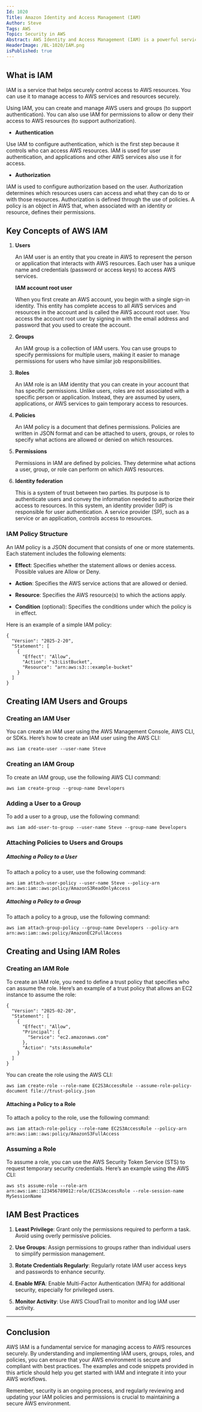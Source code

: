```yaml
---
Id: 1020
Title: Amazon Identity and Access Management (IAM)
Author: Steve
Tags: AWS
Topic: Security in AWS
Abstract: AWS Identity and Access Management (IAM) is a powerful service that enables you to manage access to AWS services and resources securely. With IAM, you can create and manage AWS users and groups, and use permissions to allow or deny their access to AWS resources. IAM is a critical component of AWS security, and understanding how to use it effectively is essential for any organization using AWS. In this article, we will explore the key concepts of IAM, including users, groups, roles, policies, and permissions. We will also provide practical examples and code snippets to help you get started with IAM.
HeaderImage: /BL-1020/IAM.png
isPublished: true
---
```


## What is IAM

IAM is a service that helps securely control access to AWS resources. You can use it to manage access to AWS services and resources securely.

Using IAM, you can create and manage AWS users and groups (to support authentication). You can also use IAM for permissions to allow or deny their access to AWS resources (to support authorization).

- **Authentication**

Use IAM to configure authentication, which is the first step because it controls who can access AWS resources. IAM is used for user authentication, and applications and other AWS services also use it for access.

- **Authorization**

IAM is used to configure authorization based on the user. Authorization determines which resources users can access and what they can do to or with those resources.
Authorization is defined through the use of policies. A policy is an object in AWS that, when associated with an identity or resource, defines their permissions.

## Key Concepts of AWS IAM
1. **Users**

    An IAM user is an entity that you create in AWS to represent the person or application that interacts with AWS resources. Each user has a unique name and credentials (password or access keys) to access AWS services.

    **IAM account root user**

    When you first create an AWS account, you begin with a single sign-in identity. This entity has complete access to all AWS services and resources in the account and is called the AWS account root user. You access the account root user by signing in with the email address and password that you used to create the account.

2. **Groups**

    An IAM group is a collection of IAM users. You can use groups to specify permissions for multiple users, making it easier to manage permissions for users who have similar job responsibilities.

3. **Roles**

    An IAM role is an IAM identity that you can create in your account that has specific permissions. Unlike users, roles are not associated with a specific person or application. Instead, they are assumed by users, applications, or AWS services to gain temporary access to resources.

4. **Policies**

    An IAM policy is a document that defines permissions. Policies are written in JSON format and can be attached to users, groups, or roles to specify what actions are allowed or denied on which resources.

5. **Permissions**

    Permissions in IAM are defined by policies. They determine what actions a user, group, or role can perform on which AWS resources.

6. **Identity federation**

    This is a system of trust between two parties. Its purpose is to
    authenticate users and convey the information needed to authorize their access to resources. In this system, an identity provider (IdP) is responsible for user authentication. A service provider (SP), such as a service or an application, controls access to resources.

### IAM Policy Structure
An IAM policy is a JSON document that consists of one or more statements. Each statement includes the following elements:

- **Effect**: Specifies whether the statement allows or denies access. Possible values are Allow or Deny.

- **Action**: Specifies the AWS service actions that are allowed or denied.

- **Resource**: Specifies the AWS resource(s) to which the actions apply.

- **Condition** (optional): Specifies the conditions under which the policy is in effect.

Here is an example of a simple IAM policy:

```
{
  "Version": "2025-2-20",
  "Statement": [
    {
      "Effect": "Allow",
      "Action": "s3:ListBucket",
      "Resource": "arn:aws:s3:::example-bucket"
    }
  ]
}

```

## Creating IAM Users and Groups
### Creating an IAM User

You can create an IAM user using the AWS Management Console, AWS CLI, or SDKs. Here’s how to create an IAM user using the AWS CLI:

```
aws iam create-user --user-name Steve
```
### Creating an IAM Group
To create an IAM group, use the following AWS CLI command:

```
aws iam create-group --group-name Developers
```
### Adding a User to a Group
To add a user to a group, use the following command:

```
aws iam add-user-to-group --user-name Steve --group-name Developers
```

### Attaching Policies to Users and Groups
##### Attaching a Policy to a User

To attach a policy to a user, use the following command:

```
aws iam attach-user-policy --user-name Steve --policy-arn arn:aws:iam::aws:policy/AmazonS3ReadOnlyAccess

```
##### Attaching a Policy to a Group
To attach a policy to a group, use the following command:

```
aws iam attach-group-policy --group-name Developers --policy-arn arn:aws:iam::aws:policy/AmazonEC2FullAccess
```

## Creating and Using IAM Roles
### Creating an IAM Role
To create an IAM role, you need to define a trust policy that specifies who can assume the role. Here’s an example of a trust policy that allows an EC2 instance to assume the role:

```
{
  "Version": "2025-02-20",
  "Statement": [
    {
      "Effect": "Allow",
      "Principal": {
        "Service": "ec2.amazonaws.com"
      },
      "Action": "sts:AssumeRole"
    }
  ]
}

```

You can create the role using the AWS CLI:

```
aws iam create-role --role-name EC2S3AccessRole --assume-role-policy-document file://trust-policy.json

```

#### Attaching a Policy to a Role
To attach a policy to the role, use the following command:

```
aws iam attach-role-policy --role-name EC2S3AccessRole --policy-arn arn:aws:iam::aws:policy/AmazonS3FullAccess

```
### Assuming a Role
To assume a role, you can use the AWS Security Token Service (STS) to request temporary security credentials. Here’s an example using the AWS CLI:

```
aws sts assume-role --role-arn arn:aws:iam::123456789012:role/EC2S3AccessRole --role-session-name MySessionName

```

## IAM Best Practices
1. **Least Privilege**: Grant only the permissions required to perform a task. Avoid using overly permissive policies.

2. **Use Groups**: Assign permissions to groups rather than individual users to simplify permission management.

3. **Rotate Credentials Regularly**: Regularly rotate IAM user access keys and passwords to enhance security.

4. **Enable MFA**: Enable Multi-Factor Authentication (MFA) for additional security, especially for privileged users.

5. **Monitor Activity**: Use AWS CloudTrail to monitor and log IAM user activity.


---

## Conclusion
AWS IAM is a fundamental service for managing access to AWS resources securely. By understanding and implementing IAM users, groups, roles, and policies, you can ensure that your AWS environment is secure and compliant with best practices. The examples and code snippets provided in this article should help you get started with IAM and integrate it into your AWS workflows.

Remember, security is an ongoing process, and regularly reviewing and updating your IAM policies and permissions is crucial to maintaining a secure AWS environment.